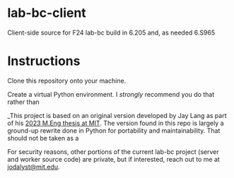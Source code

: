 # lab-bc-client
Client-side source for F24 lab-bc build in 6.205 and, as needed 6.S965

# Instructions

Clone this repository onto your machine.

Create a virtual Python environment. I _strongly_ recommend you do that rather than



_This project is based on an original version developed by Jay Lang as part of his [2023 M.Eng thesis at MIT](https://dspace.mit.edu/handle/1721.1/151412?show=full).  The version found in this repo is largely a ground-up rewrite done in Python for portability and maintainability. That should not be taken as a


For security reasons, other portions of the current lab-bc project (server and worker source code) are private, but if interested, reach out to me at jodalyst@mit.edu.

